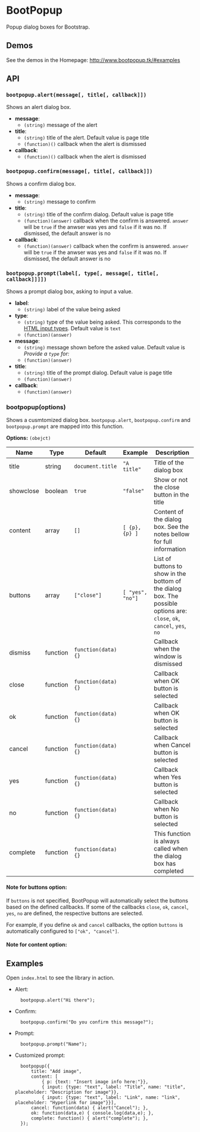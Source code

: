 # BootPopup

Popup dialog boxes for Bootstrap.

## Demos

See the demos in the Homepage: http://www.bootpopup.tk/#examples


## API

### `bootpopup.alert(message[, title[, callback]])`
  
Shows an alert dialog box.

- **message**:
  - `(string)` message of the alert
- **title**:
  - `(string)` title of the alert. Default value is page title
  - `(function)()` callback when the alert is dismissed
- **callback**:
  - `(function)()` callback when the alert is dismissed


### `bootpopup.confirm(message[, title[, callback]])`

Shows a confirm dialog box.

- **message**:
  - `(string)` message to confirm
- **title**:
  - `(string)` title of the confirm dialog. Default value is page title
  - `(function)(answer)` callback when the confirm is answered. `answer` will be `true` if the anwser was yes and `false` if it was no. If dismissed, the default answer is no
- **callback**:
  - `(function)(answer)` callback when the confirm is answered. `answer` will be `true` if the anwser was yes and `false` if it was no. If dismissed, the default answer is no


### `bootpopup.prompt(label[, type[, message[, title[, callback]]]])`

Shows a prompt dialog box, asking to input a value.

- **label**:
  - `(string)` label of the value being asked
- **type**:
  - `(string)` type of the value being asked. This corresponds to the [HTML input types](http://www.w3schools.com/tags/att_input_type.asp). Default value is `text`
  - `(function)(answer)`
- **message**:
  - `(string)` message shown before the asked value. Default value is *Provide a `type` for:*
  - `(function)(answer)`
- **title**:
  - `(string)` title of the prompt dialog. Default value is page title
  - `(function)(answer)`
- **callback**:
  - `(function)(answer)`


### bootpopup(options)

Shows a cusmtomized dialog box. `bootpopup.alert`, `bootpopup.confirm` and `bootpopup.prompt` are mapped into this function.

**Options:** `(obejct)`

| Name      | Type     | Default             | Example          | Description
|-----------|----------|---------------------|------------------|------------
| title     | string   | `document.title`    | `"A title"`      | Title of the dialog box
| showclose | boolean  | `true`              | `"false"`        | Show or not the close button in the title
| content   | array    | `[]`                | `[ {p}, {p} ]`   | Content of the dialog box. See the notes bellow for full information
| buttons   | array    | `["close"]`         | `[ "yes", "no"]` | List of buttons to show in the bottom of the dialog box. The possible options are: `close`, `ok`, `cancel`, `yes`, `no`
| dismiss   | function | `function(data) {}` |                  | Callback when the window is dismissed
| close     | function | `function(data) {}` |                  | Callback when OK button is selected
| ok        | function | `function(data) {}` |                  | Callback when OK button is selected
| cancel    | function | `function(data) {}` |                  | Callback when Cancel button is selected
| yes       | function | `function(data) {}` |                  | Callback when Yes button is selected
| no        | function | `function(data) {}` |                  | Callback when No button is selected
| complete  | function | `function(data) {}` |                  | This function is always called when the dialog box has completed

#### Note for **buttons** option:

  If `buttons` is not specified, BootPopup will automatically select the buttons based on the defined callbacks. If some of the callbacks `close`, `ok`, `cancel`, `yes`, `no` are defined, the respective buttons are selected.
  
  For example, if you define `ok` and `cancel` callbacks, the option `buttons` is automatically configured to `["ok", "cancel"]`.


#### Note for **content** option:




## Examples

Open `index.html` to see the library in action.

- Alert:

        bootpopup.alert("Hi there");

- Confirm:
        
        bootpopup.confirm("Do you confirm this message?");

- Prompt:
		
        bootpopup.prompt("Name");

- Customized prompt:

        bootpopup({
            title: "Add image",
            content: [
                { p: {text: "Insert image info here:"}},
                { input: {type: "text", label: "Title", name: "title", placeholder: "Description for image"}},
                { input: {type: "text", label: "Link", name: "link", placeholder: "Hyperlink for image"}}],
            cancel: function(data) { alert("Cancel"); },
            ok: function(data,e) { console.log(data,e); },
            complete: function() { alert("complete"); },
        });

